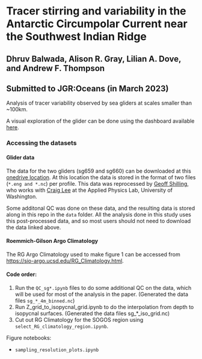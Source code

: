 # Tracer stirring and variability in the Antarctic Circumpolar Current near the Southwest Indian Ridge
## Dhruv Balwada, Alison R. Gray, Lilian A. Dove, and Andrew F. Thompson
## Submitted to JGR:Oceans (in March 2023)

Analysis of tracer variability observed by sea gliders at scales smaller than ~100km.

A visual exploration of the glider can be done using the dashboard available [here](https://earthcube2021.github.io/ec21_book/notebooks/ec21_balwada_etal/README.html#). 


### Accessing the datasets
#### Glider data
The data for the two gliders (sg659 and sg660) can be downloaded at this [onedrive location](https://1drv.ms/u/s!AkfrsYYvKEb5jq8FmP18PQqkkwnStA?e=ATqUoL). At this location the data is stored in the format of two files (`*.eng and *.nc`) per profile. This data was reprocessed by [Geoff Shilling](https://apl.uw.edu/people/profile.php?last_name=Shilling&first_name=Geoff), who works with [Craig Lee](https://apl.uw.edu/people/profile.php?last_name=Lee&first_name=Craig) at the Applied Physics Lab, University of Washington.  

Some additonal QC was done on these data, and the resulting data is stored along in this repo in the `data` folder. All the analysis done in this study uses this post-processed data, and so most users should not need to download the data linked above. 

#### Roemmich-Gilson Argo Climatology
The RG Argo Climatology used to make figure 1 can be accessed from https://sio-argo.ucsd.edu/RG_Climatology.html.

#### Code order: 

1. Run the `QC_sg*.ipynb` files to do some additional QC on the data, which will be used for most of the analysis in the paper. (Generated the data files `sg_*_4m_binned.nc`)
2. Run Z_grid_to_isopycnal_grid.ipynb to do the interpolation from depth to isopycnal surfaces. (Generated the data files sg_*_iso_grid.nc)
3. Cut out RG Climatology for the SOGOS region using `select_RG_climatology_region.ipynb`.

Figure notebooks: 
- `sampling_resolution_plots.ipynb` 